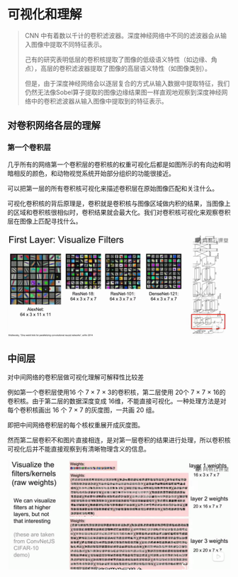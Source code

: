 # 可视化和理解

> CNN 中有着数以千计的卷积滤波器。深度神经网络中不同的滤波器会从输入图像中提取不同特征表示。
>
> 己有的研究表明低层的卷积核提取了图像的低级语义特性（如边缘、角点），高层的卷积滤波器提取了图像的高层语义特性（如图像类别）。
>
> 但是，由于深度神经网络会以逐层复合的方式从输入数据中提取特征，我们仍然无法像Sobel算子提取的图像边缘结果图一样直观地观察到深度神经网络中的卷积滤波器从输入图像中提取到的特征表示。

## 对卷积网络各层的理解

### 第一个卷积层

几乎所有的网络第一个卷积层的卷积核的权重可视化后都是如图所示的有向边和明暗相反的颜色，和动物视觉系统开始部分组织的功能很接近。

可以把第一层的所有卷积核可视化来描述卷积层在原始图像匹配和关注什么。

可视化卷积核的背后原理是，卷积就是卷积核与图像区域做内积的结果，当图像上的区域和卷积核很相似时，卷积结果就会最大化。我们对卷积核可视化来观察卷积层在图像上匹配寻找什么。

![image-20231209142641308](./图片/image-20231209142641308.png)

## 中间层

对中间网络的卷积层做可视化理解可解释性比较差

例如第一个卷积层使用16 个 7 × 7 × 3的卷积核，第二层使用 20个 7 × 7 × 16的卷积核。由于第二层的数据深度变成 16维，不能直接可视化。一种处理方法是对每个卷积核画出 16 个 7 × 7 的灰度图，一共画 20 组。

即把中间网络卷积层的每个核权重展开成灰度图。

然而第二层卷积不和图片直接相连，是对第一层卷积的结果进行处理，所以卷积核可视化后并不能直接观察到有清晰物理含义的信息。



![image-20231209144329532](./图片/image-20231209144329532.png)